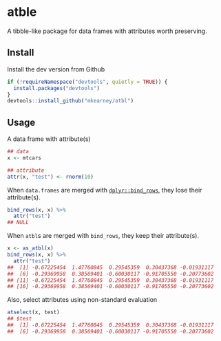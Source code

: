 atble
================

A tibble-like package for data frames with attributes worth preserving.

Install
-------

Install the dev version from Github

``` r
if (!requireNamespace("devtools", quietly = TRUE)) {
  install.packages("devtools")
}
devtools::install_github("mkearney/atbl")
```

Usage
-----

A data frame with attribute(s)

``` r
## data
x <- mtcars

## attribute
attr(x, "test") <- rnorm(10)
```

When `data.frames` are merged with [`dplyr::bind_rows`](https://github.com/tidyverse/dplyr), they lose their attribute(s).

``` r
bind_rows(x, x) %>% 
  attr("test")
## NULL
```

When `atbl`s are merged with `bind_rows`, they keep their attribute(s).

``` r
x <- as_atbl(x)
bind_rows(x, x) %>%
  attr("test")
##  [1] -0.67225454  1.47760845  0.29545359  0.30437368 -0.01931117
##  [6] -0.29369958  0.38569401 -0.60030117 -0.91705550 -0.20773602
## [11] -0.67225454  1.47760845  0.29545359  0.30437368 -0.01931117
## [16] -0.29369958  0.38569401 -0.60030117 -0.91705550 -0.20773602
```

Also, select attributes using non-standard evaluation

``` r
atselect(x, test)
## $test
##  [1] -0.67225454  1.47760845  0.29545359  0.30437368 -0.01931117
##  [6] -0.29369958  0.38569401 -0.60030117 -0.91705550 -0.20773602
```

<!--
## Tidy evaluation reading materials

+ [Slides: Tidy Eval Hygienic FEXPRS](https://www.r-project.org/dsc/2017/slides/tidyeval-hygienic-fexprs.pdf)
+ [Thesis](https://web.wpi.edu/Pubs/ETD/Available/etd-090110-124904/unrestricted/jshutt.pdf)
+ [Blog post](http://www.onceupondata.com/2017/08/12/my-first-steps-into-the-world-of-tidyeval/)

-->
